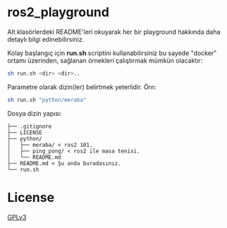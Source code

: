 # ros2_playground

Alt klasörlerdeki README'leri okuyarak her bir playground hakkında daha detaylı bilgi edinebilirsiniz.

Kolay başlangıç için **run.sh** scriptini kullanabilirsiniz bu sayede "docker" ortamı üzerinden, sağlanan örnekleri çalıştırmak mümkün olacaktır:
```sh
sh run.sh <dir> <dir>..
```

Parametre olarak dizin(ler) belirtmek yeterlidir.
Örn:
```sh
sh run.sh "python/meraba"
```

Dosya dizin yapısı:
```
├── .gitignore
├── LICENSE
├── python/
│   ├── meraba/ < ros2 101.
│   ├── ping_pong/ < ros2 ile masa tenisi.
│   └── README.md
├── README.md < Şu anda buradasınız.
└── run.sh
```

# License
[GPLv3](./LICENSE)
